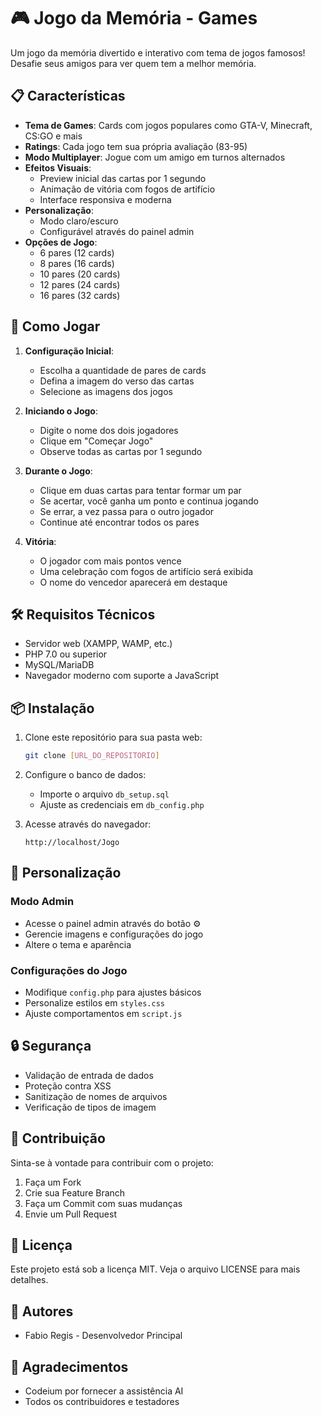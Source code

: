 # 🎮 Jogo da Memória - Games

Um jogo da memória divertido e interativo com tema de jogos famosos! Desafie seus amigos para ver quem tem a melhor memória.

## 📋 Características

- **Tema de Games**: Cards com jogos populares como GTA-V, Minecraft, CS:GO e mais
- **Ratings**: Cada jogo tem sua própria avaliação (83-95)
- **Modo Multiplayer**: Jogue com um amigo em turnos alternados
- **Efeitos Visuais**: 
  - Preview inicial das cartas por 1 segundo
  - Animação de vitória com fogos de artifício
  - Interface responsiva e moderna
- **Personalização**: 
  - Modo claro/escuro
  - Configurável através do painel admin
- **Opções de Jogo**: 
  - 6 pares (12 cards)
  - 8 pares (16 cards)
  - 10 pares (20 cards)
  - 12 pares (24 cards)
  - 16 pares (32 cards)

## 🎯 Como Jogar

1. **Configuração Inicial**:
   - Escolha a quantidade de pares de cards
   - Defina a imagem do verso das cartas
   - Selecione as imagens dos jogos

2. **Iniciando o Jogo**:
   - Digite o nome dos dois jogadores
   - Clique em "Começar Jogo"
   - Observe todas as cartas por 1 segundo

3. **Durante o Jogo**:
   - Clique em duas cartas para tentar formar um par
   - Se acertar, você ganha um ponto e continua jogando
   - Se errar, a vez passa para o outro jogador
   - Continue até encontrar todos os pares

4. **Vitória**:
   - O jogador com mais pontos vence
   - Uma celebração com fogos de artifício será exibida
   - O nome do vencedor aparecerá em destaque

## 🛠️ Requisitos Técnicos

- Servidor web (XAMPP, WAMP, etc.)
- PHP 7.0 ou superior
- MySQL/MariaDB
- Navegador moderno com suporte a JavaScript

## 📦 Instalação

1. Clone este repositório para sua pasta web:
   ```bash
   git clone [URL_DO_REPOSITORIO]
   ```

2. Configure o banco de dados:
   - Importe o arquivo `db_setup.sql`
   - Ajuste as credenciais em `db_config.php`

3. Acesse através do navegador:
   ```
   http://localhost/Jogo
   ```

## 🎨 Personalização

### Modo Admin
- Acesse o painel admin através do botão ⚙️
- Gerencie imagens e configurações do jogo
- Altere o tema e aparência

### Configurações do Jogo
- Modifique `config.php` para ajustes básicos
- Personalize estilos em `styles.css`
- Ajuste comportamentos em `script.js`

## 🔒 Segurança

- Validação de entrada de dados
- Proteção contra XSS
- Sanitização de nomes de arquivos
- Verificação de tipos de imagem

## 🤝 Contribuição

Sinta-se à vontade para contribuir com o projeto:
1. Faça um Fork
2. Crie sua Feature Branch
3. Faça um Commit com suas mudanças
4. Envie um Pull Request

## 📄 Licença

Este projeto está sob a licença MIT. Veja o arquivo LICENSE para mais detalhes.

## 👥 Autores

- Fabio Regis - Desenvolvedor Principal

## 🙏 Agradecimentos

- Codeium por fornecer a assistência AI
- Todos os contribuidores e testadores
